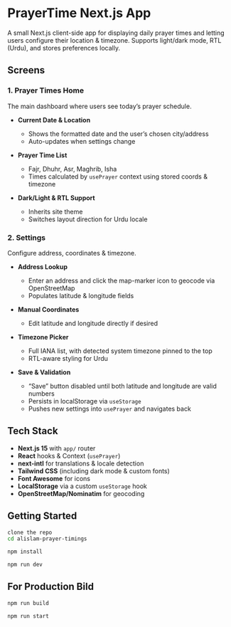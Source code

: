 # PrayerTime Next.js App

A small Next.js client-side app for displaying daily prayer times and letting users configure their location & timezone. Supports light/dark mode, RTL (Urdu), and stores preferences locally.

## Screens

### 1. Prayer Times Home
The main dashboard where users see today’s prayer schedule.

- **Current Date & Location**
  - Shows the formatted date and the user’s chosen city/address
  - Auto-updates when settings change

- **Prayer Time List**
  - Fajr, Dhuhr, Asr, Maghrib, Isha
  - Times calculated by `usePrayer` context using stored coords & timezone

- **Dark/Light & RTL Support**
  - Inherits site theme
  - Switches layout direction for Urdu locale

### 2. Settings
Configure address, coordinates & timezone.

- **Address Lookup**
  - Enter an address and click the map-marker icon to geocode via OpenStreetMap  
  - Populates latitude & longitude fields

- **Manual Coordinates**
  - Edit latitude and longitude directly if desired

- **Timezone Picker**
  - Full IANA list, with detected system timezone pinned to the top
  - RTL-aware styling for Urdu

- **Save & Validation**
  - “Save” button disabled until both latitude and longitude are valid numbers  
  - Persists in localStorage via `useStorage`  
  - Pushes new settings into `usePrayer` and navigates back

## Tech Stack

- **Next.js 15** with `app/` router 
- **React** hooks & Context (`usePrayer`)  
- **next-intl** for translations & locale detection  
- **Tailwind CSS** (including dark mode & custom fonts)  
- **Font Awesome** for icons
- **LocalStorage** via a custom `useStorage` hook  
- **OpenStreetMap/Nominatim** for geocoding  

## Getting Started

```bash
clone the repo
cd alislam-prayer-timings

npm install

npm run dev
```

## For Production Bild

```bash
npm run build

npm run start
```

